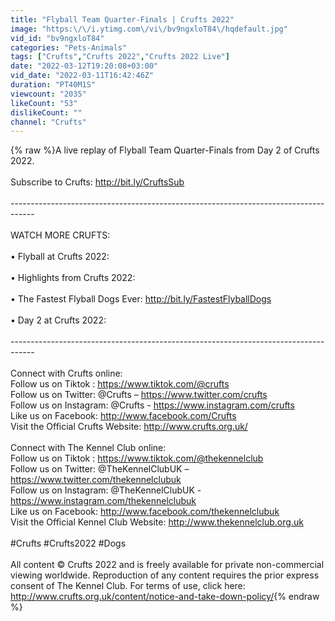 ```yaml
---
title: "Flyball Team Quarter-Finals | Crufts 2022"
image: "https:\/\/i.ytimg.com\/vi\/bv9ngxloT84\/hqdefault.jpg"
vid_id: "bv9ngxloT84"
categories: "Pets-Animals"
tags: ["Crufts","Crufts 2022","Crufts 2022 Live"]
date: "2022-03-12T19:20:08+03:00"
vid_date: "2022-03-11T16:42:46Z"
duration: "PT40M1S"
viewcount: "2035"
likeCount: "53"
dislikeCount: ""
channel: "Crufts"
---
```

{% raw %}A live replay of Flyball Team Quarter-Finals from Day 2 of Crufts 2022. <br /><br />Subscribe to Crufts: <a rel="nofollow" target="blank" href="http://bit.ly/CruftsSub">http://bit.ly/CruftsSub</a><br /><br />------------------------------------------------------------------------------------<br /><br />WATCH MORE CRUFTS: <br /><br />• Flyball at Crufts 2022: <br /><br />• Highlights from Crufts 2022: <br /><br />• The Fastest Flyball Dogs Ever: <a rel="nofollow" target="blank" href="http://bit.ly/FastestFlyballDogs">http://bit.ly/FastestFlyballDogs</a><br /><br />• Day 2 at Crufts 2022: <br /><br />------------------------------------------------------------------------------------<br /><br />Connect with Crufts online:<br />Follow us on Tiktok : <a rel="nofollow" target="blank" href="https://www.tiktok.com/@crufts">https://www.tiktok.com/@crufts</a><br />Follow us on Twitter: @Crufts – <a rel="nofollow" target="blank" href="https://www.twitter.com/crufts">https://www.twitter.com/crufts</a><br />Follow us on Instagram: @Crufts - <a rel="nofollow" target="blank" href="https://www.instagram.com/crufts">https://www.instagram.com/crufts</a><br />Like us on Facebook: <a rel="nofollow" target="blank" href="http://www.facebook.com/Crufts">http://www.facebook.com/Crufts</a><br />Visit the Official Crufts Website: <a rel="nofollow" target="blank" href="http://www.crufts.org.uk/">http://www.crufts.org.uk/</a><br /> <br />Connect with The Kennel Club online:<br />Follow us on Tiktok : <a rel="nofollow" target="blank" href="https://www.tiktok.com/@thekennelclub">https://www.tiktok.com/@thekennelclub</a><br />Follow us on Twitter: @TheKennelClubUK – <a rel="nofollow" target="blank" href="https://www.twitter.com/thekennelclubuk">https://www.twitter.com/thekennelclubuk</a>  <br />Follow us on Instagram: @TheKennelClubUK - <a rel="nofollow" target="blank" href="https://www.instagram.com/thekennelclubuk">https://www.instagram.com/thekennelclubuk</a><br />Like us on Facebook: <a rel="nofollow" target="blank" href="http://www.facebook.com/thekennelclubuk">http://www.facebook.com/thekennelclubuk</a><br />Visit the Official Kennel Club Website: <a rel="nofollow" target="blank" href="http://www.thekennelclub.org.uk">http://www.thekennelclub.org.uk</a><br /><br />#Crufts #Crufts2022 #Dogs<br /><br />All content © Crufts 2022 and is freely available for private non-commercial viewing worldwide. Reproduction of any content requires the prior express consent of The Kennel Club. For terms of use, click here: <a rel="nofollow" target="blank" href="http://www.crufts.org.uk/content/notice-and-take-down-policy/">http://www.crufts.org.uk/content/notice-and-take-down-policy/</a>{% endraw %}

